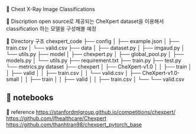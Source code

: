 🔦 Chest X-Ray Image Classifications

📌 Discription
open source로 제공되는 CheXpert dataset을 이용해서 classification 하는 모델을 구성해볼 예정

🎁 Directory 구조
chexpert_code
├── config
│   ├── example.json
│   ├── train.csv
│   └── valid.csv
├── data
│   ├── dataset.py
│   ├── imgaud.py
│   └── utils.py
├── model
│   ├── chexpert.py
│   ├── global_pool.py
│   ├── models.py
│   └── utils.py
├── requirement.txt
├── train.py
├── test.py
└── metrics.py
dataset
├── chexpert
│   ├── CheXpert-v1.0
│   │   ├── train
│   │   ├── valid
│   │   ├── train.csv
│   │   └── valid.csv
│   ├── CheXpert-v1.0-small
│   │   ├── train
│   │   ├── valid
│   │   ├── train.csv
│   └── └── valid.csv

📑 notebooks
- 
  
🎫 reference
https://stanfordmlgroup.github.io/competitions/chexpert/
https://github.com/jfhealthcare/Chexpert
https://github.com/thanhtran98/chexpert_pytorch_base
